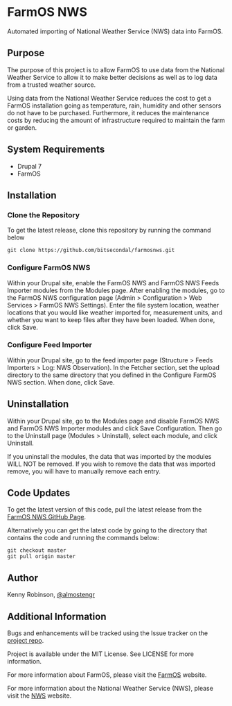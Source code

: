# FarmOS NWS
Automated importing of National Weather Service (NWS) data into FarmOS.

## Purpose
The purpose of this project is to allow FarmOS to use data from the National
Weather Service to allow it to make better decisions as well as to log 
data from a trusted weather source.

Using data from the National Weather Service reduces the cost to get a FarmOS
installation going as temperature, rain, humidity and other sensors do not
have to be purchased. Furthermore, it reduces the maintenance costs by 
reducing the amount of infrastructure required to maintain the farm or garden.

## System Requirements
* Drupal 7
* FarmOS

## Installation

### Clone the Repository
To get the latest release, clone this repository by running the command below
```shell
git clone https://github.com/bitsecondal/farmosnws.git
```

### Configure FarmOS NWS
Within your Drupal site, enable the FarmOS NWS and FarmOS NWS Feeds Importer modules
from the Modules page.
After enabling the modules, go to the FarmOS NWS configuration page (Admin >
Configuration > Web Services > FarmOS NWS Settings). Enter the file system location, 
weather locations that you would like weather imported for, measurement units, and 
whether you want to keep files after they have been loaded. When done, click Save.

### Configure Feed Importer
Within your Drupal site, go to the feed importer page (Structure > Feeds Importers >
Log: NWS Observation). In the Fetcher section, set the upload directory to the same 
directory that you defined in the Configure FarmOS NWS section. When done, 
click Save.

## Uninstallation
Within your Drupal site, go to the Modules page and disable FarmOS NWS and FarmOS NWS 
Importer modules and click Save Configuration. Then go to the Uninstall page (Modules > 
Uninstall), select each module, and click Uninstall.

If you uninstall the modules, the data that was imported by the modules WILL NOT be 
removed. If you wish to remove the data that was imported remove, you will have to 
manually remove each entry.

## Code Updates 
To get the latest version of this code, pull the latest release from the 
[FarmOS NWS GitHub Page](https://github.com/bitsecondal/farmosnws). 

Alternatively you can get the latest code by going to the directory that contains 
the code and running the commands below:
```shell
git checkout master
git pull origin master
```
 
## Author
Kenny Robinson, [@almostengr](https://twitter.com/almostengr)

## Additional Information
Bugs and enhancements will be tracked using the Issue tracker
on the [project repo](https://github.com/bitsecondal/farmosnws/issues). 

Project is available under the MIT License. See LICENSE for more information.

For more information about FarmOS, please visit the [FarmOS](http://www.farmos.org) website.

For more information about the National Weather Service (NWS), please visit the 
[NWS](http://www.weather.gov) website.

